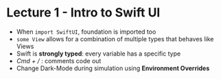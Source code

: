 # Lecture 1 - Intro to Swift UI

* When `import SwiftUI`, foundation is imported too
* `some View` allows for a combination of multiple types that behaves like Views
* Swift is **strongly typed**: every variable has a specific type
* *Cmd + /* : comments code out
* Change Dark-Mode during simulation using **Environment Overrides**
